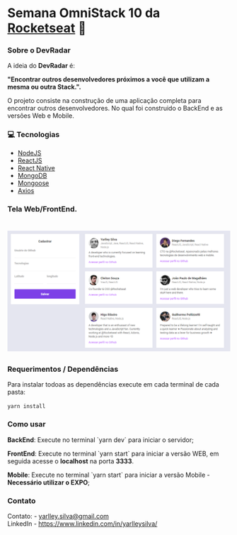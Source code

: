 #  Semana OmniStack 10 da  [Rocketseat](https://rocketseat.com.br "Rocketseat") 🚀

### Sobre o DevRadar

A ideia do <strong>DevRadar</strong> é:

<strong>"Encontrar outros desenvolvedores próximos a você que utilizam a mesma ou outra Stack.".</strong>

O projeto consiste na construção de uma aplicação completa para encontrar outros desenvolvedores. No qual foi construido o BackEnd e as versões Web e Mobile.

### 💻 Tecnologias

- [NodeJS](https://nodejs.org/en/)
- [ReactJS](https://pt-br.reactjs.org)
- [React Native](https://reactnative.dev)
- [MongoDB](https://www.mongodb.com)
- [Mongoose](https://nodemon.io)
- [Axios](https://github.com/axios/axios)


### Tela Web/FrontEnd.

<h1 align="center">
    <img alt="DevRadar" src="./web/src/assets/web.png" width="600px" />
</h1>

###  Requerimentos / Dependências

Para instalar todoas as dependências execute em cada terminal de cada pasta:

`yarn install`


### Como usar

<p><strong>BackEnd</strong>: Execute no terminal `yarn dev` para iniciar o servidor;</p>

<p><strong>FrontEnd</strong>: Execute no terminal `yarn start` para iniciar a versão WEB, em seguida acesse o <strong>localhost</strong> na porta <strong>3333</strong>.</p>

<p><strong>Mobile</strong>: Execute no terminal `yarn start` para iniciar a versão Mobile - <strong>Necessário utilizar o EXPO</strong>;</p>

### Contato

Contato: - yarlley.silva@gmail.com
<br>
LinkedIn - https://www.linkedin.com/in/yarlleysilva/
